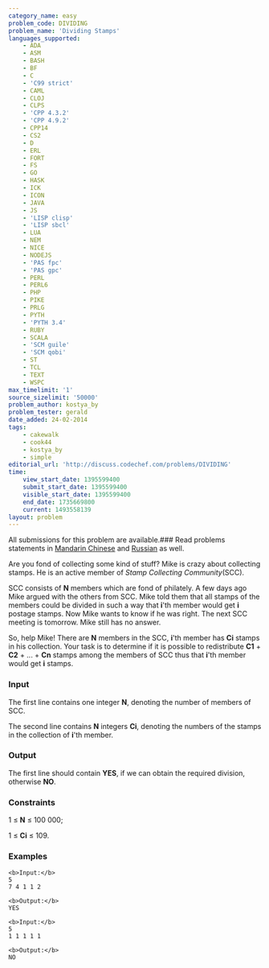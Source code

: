 ```yaml
---
category_name: easy
problem_code: DIVIDING
problem_name: 'Dividing Stamps'
languages_supported:
    - ADA
    - ASM
    - BASH
    - BF
    - C
    - 'C99 strict'
    - CAML
    - CLOJ
    - CLPS
    - 'CPP 4.3.2'
    - 'CPP 4.9.2'
    - CPP14
    - CS2
    - D
    - ERL
    - FORT
    - FS
    - GO
    - HASK
    - ICK
    - ICON
    - JAVA
    - JS
    - 'LISP clisp'
    - 'LISP sbcl'
    - LUA
    - NEM
    - NICE
    - NODEJS
    - 'PAS fpc'
    - 'PAS gpc'
    - PERL
    - PERL6
    - PHP
    - PIKE
    - PRLG
    - PYTH
    - 'PYTH 3.4'
    - RUBY
    - SCALA
    - 'SCM guile'
    - 'SCM qobi'
    - ST
    - TCL
    - TEXT
    - WSPC
max_timelimit: '1'
source_sizelimit: '50000'
problem_author: kostya_by
problem_tester: gerald
date_added: 24-02-2014
tags:
    - cakewalk
    - cook44
    - kostya_by
    - simple
editorial_url: 'http://discuss.codechef.com/problems/DIVIDING'
time:
    view_start_date: 1395599400
    submit_start_date: 1395599400
    visible_start_date: 1395599400
    end_date: 1735669800
    current: 1493558139
layout: problem
---
```

All submissions for this problem are available.###  Read problems statements in [Mandarin Chinese](http://www.codechef.com/download/translated/DIVIDING/mandarin/DIVIDING.pdf) and [Russian](http://www.codechef.com/download/translated/DIVIDING/russian/DIVIDING.pdf) as well.

Are you fond of collecting some kind of stuff? Mike is crazy about collecting stamps. He is an active member of _Stamp Collecting Сommunity_(SCC).

SCC consists of **N** members which are fond of philately. A few days ago Mike argued with the others from SCC. Mike told them that all stamps of the members could be divided in such a way that **i**'th member would get **i** postage stamps. Now Mike wants to know if he was right. The next SCC meeting is tomorrow. Mike still has no answer.

So, help Mike! There are **N** members in the SCC, **i**'th member has **Ci** stamps in his collection. Your task is to determine if it is possible to redistribute **C1** + **C2** + ... + **Cn** stamps among the members of SCC thus that **i**'th member would get **i** stamps.

### Input

The first line contains one integer **N**, denoting the number of members of SCC.

The second line contains **N** integers **Ci**, denoting the numbers of the stamps in the collection of **i**'th member.

### Output

The first line should contain **YES**, if we can obtain the required division, otherwise **NO**.

### Constraints

1 ≤ **N** ≤ 100 000;

1 ≤ **Ci** ≤ 109.

### Examples

```
<b>Input:</b>
5
7 4 1 1 2

<b>Output:</b>
YES

```
```
<b>Input:</b>
5
1 1 1 1 1

<b>Output:</b>
NO

```